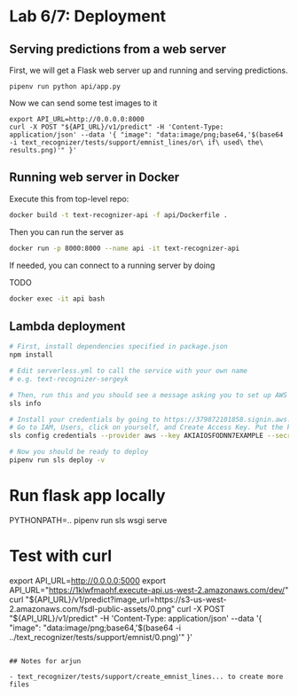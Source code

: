 # Lab 6/7: Deployment

## Serving predictions from a web server

First, we will get a Flask web server up and running and serving predictions.

```
pipenv run python api/app.py
```

Now we can send some test images to it

```
export API_URL=http://0.0.0.0:8000
curl -X POST "${API_URL}/v1/predict" -H 'Content-Type: application/json' --data '{ "image": "data:image/png;base64,'$(base64 -i text_recognizer/tests/support/emnist_lines/or\ if\ used\ the\ results.png)'" }'
```

<!-- If instantiated with `IamLinesDataset`

curl -X POST "${API_URL}/v1/predict" -H 'Content-Type: application/json' --data '{ "image": "data:image/png;base64,'$(base64 -i text_recognizer/tests/support/iam_lines/He\ rose\ from\ his\ breakfast-nook\ bench.png)'" }' -->

## Running web server in Docker

Execute this from top-level repo:

```sh
docker build -t text-recognizer-api -f api/Dockerfile .
```

Then you can run the server as

```sh
docker run -p 8000:8000 --name api -it text-recognizer-api
```

If needed, you can connect to a running server by doing

TODO

```sh
docker exec -it api bash
```

## Lambda deployment

```sh
# First, install dependencies specified in package.json
npm install

# Edit serverless.yml to call the service with your own name
# e.g. text-recognizer-sergeyk

# Then, run this and you should see a message asking you to set up AWS credentials
sls info

# Install your credentials by going to https://379872101858.signin.aws.amazon.com/console and logging in with the email you used to register for this bootcamp and the password that we set for you
# Go to IAM, Users, click on yourself, and Create Access Key. Put the key/secret in the command below
sls config credentials --provider aws --key AKIAIOSFODNN7EXAMPLE --secret wJalrXUtnFEMI/K7MDENG/bPxRfiCYEXAMPLEKEY

# Now you should be ready to deploy
pipenv run sls deploy -v
```

# Run flask app locally
PYTHONPATH=.. pipenv run sls wsgi serve

# Test with curl
export API_URL=http://0.0.0.0:5000
export API_URL="https://1klwfmaohf.execute-api.us-west-2.amazonaws.com/dev/"
curl "${API_URL}/v1/predict?image_url=https://s3-us-west-2.amazonaws.com/fsdl-public-assets/0.png"
curl -X POST "${API_URL}/v1/predict" -H 'Content-Type: application/json' --data '{ "image": "data:image/png;base64,'$(base64 -i ../text_recognizer/tests/support/emnist/0.png)'" }'
```

## Notes for arjun

- text_recognizer/tests/support/create_emnist_lines... to create more files
